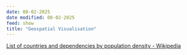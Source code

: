 ```yaml
---
date: 08-02-2025
date modified: 08-02-2025
feed: show
title: "Geospatial Visualisation"
---
```


[List of countries and dependencies by population density - Wikipedia](https://en.wikipedia.org/wiki/List_of_countries_and_dependencies_by_population_density)